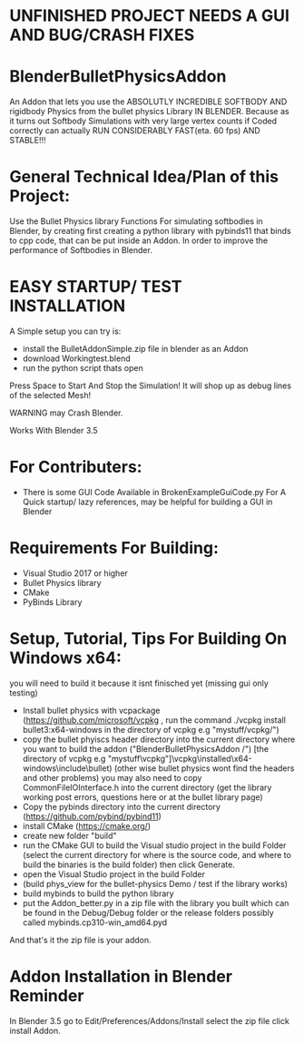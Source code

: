 # UNFINISHED PROJECT NEEDS A GUI AND BUG/CRASH FIXES
# BlenderBulletPhysicsAddon
An Addon that lets you use the ABSOLUTLY INCREDIBLE SOFTBODY AND rigidbody Physics from the bullet physics Library IN BLENDER.
Because as it turns out Softbody Simulations with very large vertex counts if Coded correctly can actually RUN CONSIDERABLY FAST(eta. 60 fps) AND STABLE!!!

# General Technical Idea/Plan of this Project:
Use the Bullet Physics library Functions For simulating softbodies in Blender, by creating first creating a python library with pybinds11 that binds to cpp code, that can be put inside an Addon. In order to improve the performance of Softbodies in Blender.

# EASY STARTUP/ TEST INSTALLATION
A Simple setup you can try is:
- install the BulletAddonSimple.zip file in blender as an Addon
- download Workingtest.blend
- run the python script thats open

Press Space to Start And Stop the Simulation! It will shop up as debug lines of the selected Mesh!

WARNING may Crash Blender.

Works With Blender 3.5

# For Contributers:
- There is some GUI Code Available in BrokenExampleGuiCode.py For A Quick startup/ lazy references, may be helpful for building a GUI in Blender 

# Requirements For Building:
- Visual Studio 2017 or higher
- Bullet Physics library
- CMake
- PyBinds Library
# Setup, Tutorial, Tips For Building On Windows x64:
you will need to build it because it isnt finisched yet (missing gui only testing)
- Install bullet physics with vcpackage (https://github.com/microsoft/vcpkg , run the command ./vcpkg install bullet3:x64-windows in the directory of vcpkg e.g "mystuff/vcpkg/")
- copy the bullet phyiscs header directory into the current directory where you want to build the addon ("BlenderBulletPhysicsAddon
/") [the directory of vcpkg e.g "mystuff\vcpkg"]\vcpkg\installed\x64-windows\include\bullet)
  (other wise bullet physics wont find the headers and other problems)
  you may also need to copy CommonFileIOInterface.h into the current directory
  (get the library working post errors, questions here or at the bullet library page)
- Copy the pybinds directory into the current directory (https://github.com/pybind/pybind11)
- install CMake (https://cmake.org/)
- create new folder "build"
- run the CMake GUI to build the Visual studio project in the build Folder (select the current directory for where is the source code, and where to build the binaries is the build folder) then click Generate.
- open the Visual Studio project in the build Folder
- (build phys_view for the bullet-physics Demo / test if the library works)
- build mybinds to build the python library
- put the Addon_better.py in a zip file with the library you built which can be found in the Debug/Debug folder or the release folders possibly called mybinds.cp310-win_amd64.pyd

And that's it the zip file is your addon.

# Addon Installation in Blender Reminder
In Blender 3.5 go to Edit/Preferences/Addons/Install select the zip file click install Addon.
